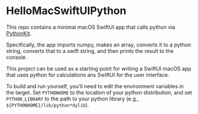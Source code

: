 # HelloMacSwiftUIPython
This repo contains a minimal macOS SwiftUI app that calls python via 
[PythonKit](https://github.com/pvieito/PythonKit).

Specifically, the app imports numpy, makes an array, converts it to a python string,
converts that to a swift string, and then prints the result to the console.

This project can be used as a starting point for writing a SwiftUI macOS app
that uses python for calculations ans SwiftUI for the user interface.

To build and run yourself, you'll need to edit the environment variables in the target. 
Set `PYTHONHOME` to the location of your python distribution, and set 
`PYTHON_LIBRARY` to the path to your python library (e.g., 
`${PYTHONHOME}/lib/python*dylib`).
